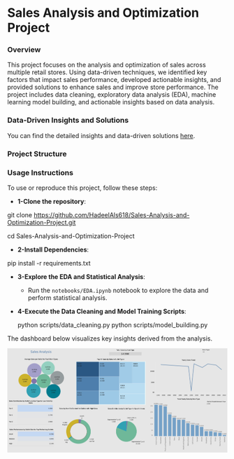 
# **Sales Analysis and Optimization Project**

### **Overview**
This project focuses on the analysis and optimization of sales across multiple retail stores. Using data-driven techniques, we identified key factors that impact sales performance, developed actionable insights, and provided solutions to enhance sales and improve store performance. The project includes data cleaning, exploratory data analysis (EDA), machine learning model building, and actionable insights based on data analysis.

### **Data-Driven Insights and Solutions**
You can find the detailed insights and data-driven solutions [here](documents/Data_driven_solution/Insights.md).


### **Project Structure**



### **Usage Instructions**

To use or reproduce this project, follow these steps:

*   **1-Clone the repository**:

   git clone https://github.com/HadeelAls618/Sales-Analysis-and-Optimization-Project.git

   cd Sales-Analysis-and-Optimization-Project

*  **2-Install Dependencies**:

pip install -r requirements.txt


*  **3-Explore the EDA and Statistical Analysis**:
   - Run the `notebooks/EDA.ipynb` notebook to explore the data and perform statistical analysis.

*  **4-Execute the Data Cleaning and Model Training Scripts**:
   
   python scripts/data_cleaning.py
   python scripts/model_building.py


The dashboard below visualizes key insights derived from the analysis.

![Alt text](https://github.com/HadeelAls618/Sales-Analysis-and-Optimization-Project/blob/main/documents/Dashboard/sales_dashbored.png)




